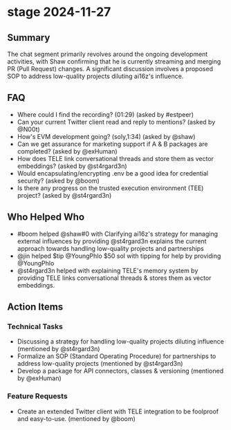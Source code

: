 # stage 2024-11-27

## Summary

The chat segment primarily revolves around the ongoing development activities, with Shaw confirming that he is currently streaming and merging PR (Pull Request) changes. A significant discussion involves a proposed SOP to address low-quality projects diluting ai16z's influence.

## FAQ

- Where could I find the recording? (01:29) (asked by #estpeer)
- Can your current Twitter client read and reply to mentions? (asked by @N00t)
- How's EVM development going? (soly,1:34) (asked by @shaw)
- Can we get assurance for marketing support if A & B packages are completed? (asked by @exHuman)
- How does TELE link conversational threads and store them as vector embeddings? (asked by @st4rgard3n)
- Would encapsulating/encrypting .env be a good idea for credential security? (asked by @boom)
- Is there any progress on the trusted execution environment (TEE) project? (asked by @st4rgard3n)

## Who Helped Who

- #boom helped @shaw#0 with Clarifying ai16z's strategy for managing external influences by providing @st4rgard3n explains the current approach towards handling low-quality projects and partnerships
- @jin helped $tip @YoungPhlo $50 sol with tipping for help by providing @YoungPhlo
- @st4rgard3n helped with explaining TELE's memory system by providing TELE links conversational threads & stores them as vector embeddings.

## Action Items

### Technical Tasks

- Discussing a strategy for handling low-quality projects diluting influence (mentioned by @st4rgard3n)
- Formalize an SOP (Standard Operating Procedure) for partnerships to address low-quality projects (mentioned by @st4rgard3n)
- Develop a package for API connectors, classes & versioning (mentioned by @exHuman)

### Feature Requests

- Create an extended Twitter client with TELE integration to be foolproof and easy-to-use. (mentioned by @boom)
